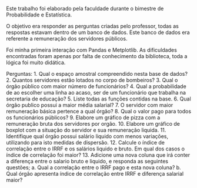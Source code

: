 Este trabalho foi elaborado pela faculdade durante o bimestre de Probabilidade e Estatística.

O objetivo era responder as perguntas criadas pelo professor, todas as respostas estavam dentro de um banco de dados.
Este banco de dados era referente a remuneração dos servidores públicos.

Foi minha primeira interação com Pandas e Metplotlib. 
As dificuldades encontradas foram apenas por falta de conhecimento da biblioteca, toda a lógica foi muito didática.


Perguntas:
	1. Qual o espaço amostral compreendido nesta base de dados?
	2. Quantos servidores estão lotados no corpo de bombeiros?
	3. Qual o órgão público com maior número de funcionários?
	4. Qual a probabilidade de ao escolher uma linha ao acaso, ser de um funcionário que trabalha na secretaria de educação?
	5. Liste todas as funções contidas na base.
	6. Qual órgão publico possui a maior média salarial?
	7. O servidor com maior remuneração básica pertence a qual órgão?
	8. Qual o valor pago para todos os funcionários públicos?
	9. Elabore um gráfico de pizza com a remuneração bruta dos servidores por orgão.
	10. Elabore um gráfico de boxplot com a situação do servidor e sua remuneração liquida.
	11. Identifique qual órgão possui salário liquido com menos variações, utilizando para isto medidas de dispersão.
	12. Calcule o índice de correlação entre o IRRF e os salários liquido e bruto. Em qual dos casos o índice de correlação foi maior?
	13. Adicione uma nova coluna que irá conter a diferença entre o salario bruto e liquido, e responda as seguintes questões;
		a. Qual a correlação entre o IRRF pago e esta nova coluna?
		b. Qual órgão apresenta índice de correlação entre IRRF e diferença salarial maior?
